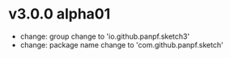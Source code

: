 # v3.0.0 alpha01

* change: group change to 'io.github.panpf.sketch3'
* change: package name change to 'com.github.panpf.sketch'